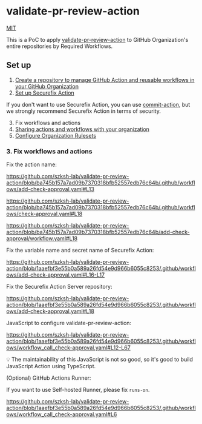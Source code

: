 # validate-pr-review-action

[MIT](LICENSE)

This is a PoC to apply [validate-pr-review-action](https://github.com/suzuki-shunsuke/validate-pr-review-action) to GitHub Organization's entire repositories by Required Workflows.

## Set up

1. [Create a repository to manage GitHub Action and reusable workflows in your GitHub Organization](https://github.com/new?template_name=validate-pr-review-action&template_owner=szksh-lab)
1. [Set up Securefix Action](https://github.com/csm-actions/securefix-action)

If you don't want to use Securefix Action, you can use [commit-action](https://github.com/suzuki-shunsuke/commit-action), but we strongly recommend Securefix Action in terms of security.

3. Fix workflows and actions
4. [Sharing actions and workflows with your organization](https://docs.github.com/en/actions/how-tos/reuse-automations/share-with-your-organization)
5. [Configure Organization Rulesets](https://docs.github.com/en/enterprise-cloud@latest/organizations/managing-organization-settings/managing-rulesets-for-repositories-in-your-organization)

### 3. Fix workflows and actions

Fix the action name:

https://github.com/szksh-lab/validate-pr-review-action/blob/ba745b157a7ad09b7370318bfb52557edb76c64b/.github/workflows/add-check-approval.yaml#L13

https://github.com/szksh-lab/validate-pr-review-action/blob/ba745b157a7ad09b7370318bfb52557edb76c64b/.github/workflows/check-approval.yaml#L18

https://github.com/szksh-lab/validate-pr-review-action/blob/ba745b157a7ad09b7370318bfb52557edb76c64b/add-check-approval/workflow.yaml#L18

Fix the variable name and secret name of Securefix Action:

https://github.com/szksh-lab/validate-pr-review-action/blob/1aaefbf3e55b0a589a26fd54e9d966b6055c8253/.github/workflows/add-check-approval.yaml#L16-L17

Fix the Securefix Action Server repository:

https://github.com/szksh-lab/validate-pr-review-action/blob/1aaefbf3e55b0a589a26fd54e9d966b6055c8253/.github/workflows/add-check-approval.yaml#L18

JavaScript to configure validate-pr-review-action:

https://github.com/szksh-lab/validate-pr-review-action/blob/1aaefbf3e55b0a589a26fd54e9d966b6055c8253/.github/workflows/workflow_call_check-approval.yaml#L12-L67

:bulb: The maintainability of this JavaScript is not so good, so it's good to build JavaScript Action using TypeScript.

(Optional) GitHub Actions Runner:

If you want to use Self-hosted Runner, please fix `runs-on`.

https://github.com/szksh-lab/validate-pr-review-action/blob/1aaefbf3e55b0a589a26fd54e9d966b6055c8253/.github/workflows/workflow_call_check-approval.yaml#L6
